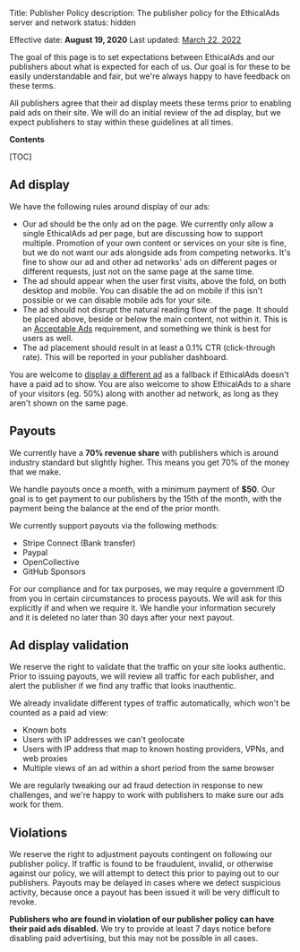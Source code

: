 Title: Publisher Policy
description: The publisher policy for the EthicalAds server and network
status: hidden

Effective date: **August 19, 2020**
Last updated: [March 22, 2022](https://github.com/readthedocs/ethicalads.io/commits/main/content/pages/publisher-policy.md)

The goal of this page is to set expectations between EthicalAds and our publishers about what is expected for each of us.
Our goal is for these to be easily understandable and fair,
but we're always happy to have feedback on these terms.

All publishers agree that their ad display meets these terms prior to enabling paid ads on their site.
We will do an initial review of the ad display,
but we expect publishers to stay within these guidelines at all times.

**Contents**

[TOC]

## Ad display

We have the following rules around display of our ads:

- Our ad should be the only ad on the page. We currently only allow a single EthicalAds ad per page, but are discussing how to support multiple. Promotion of your own content or services on your site is fine, but we do not want our ads alongside ads from competing networks. It's fine to show our ad and other ad networks' ads on different pages or different requests, just not on the same page at the same time.
- The ad should appear when the user first visits, above the fold, on both desktop and mobile. You can disable the ad on mobile if this isn't possible or we can disable mobile ads for your site.
- The ad should not disrupt the natural reading flow of the page. It should be placed above, beside or below the main content, not within it. This is an [Acceptable Ads](https://acceptableads.com/standard/) requirement, and something we think is best for users as well.
- The ad placement should result in at least a 0.1% CTR (click-through rate). This will be reported in your publisher dashboard.

You are welcome to [display a different ad](https://ethical-ad-client.readthedocs.io/en/latest/#customization) as a fallback if EthicalAds doesn't have a paid ad to show.
You are also welcome to show EthicalAds to a share of your visitors (eg. 50%) along with another ad network, as long as they aren't shown on the same page.

## Payouts

We currently have a **70% revenue share** with publishers
which is around industry standard but slightly higher.
This means you get 70% of the money that we make.

We handle payouts once a month,
with a minimum payment of **$50**.
Our goal is to get payment to our publishers by the 15th of the month,
with the payment being the balance at the end of the prior month.

We currently support payouts via the following methods:

- Stripe Connect (Bank transfer)
- Paypal
- OpenCollective
- GitHub Sponsors

For our compliance and for tax purposes, we may require a government ID from you
in certain circumstances to process payouts.
We will ask for this explicitly if and when we require it.
We handle your information securely and it is deleted
no later than 30 days after your next payout.


## Ad display validation

We reserve the right to validate that the traffic on your site looks authentic.
Prior to issuing payouts,
we will review all traffic for each publisher,
and alert the publisher if we find any traffic that looks inauthentic.

We already invalidate different types of traffic automatically,
which won't be counted as a paid ad view:

- Known bots
- Users with IP addresses we can't geolocate
- Users with IP address that map to known hosting providers, VPNs, and web proxies
- Multiple views of an ad within a short period from the same browser

We are regularly tweaking our ad fraud detection in response to new challenges,
and we're happy to work with publishers to make sure our ads work for them.

## Violations

We reserve the right to adjustment payouts contingent on following our publisher policy.
If traffic is found to be fraudulent, invalid, or otherwise against our policy,
we will attempt to detect this prior to paying out to our publishers.
Payouts may be delayed in cases where we detect suspicious activity,
because once a payout has been issued it will be very difficult to revoke.

**Publishers who are found in violation of our publisher policy can have their paid ads disabled.**
We try to provide at least 7 days notice before disabling paid advertising,
but this may not be possible in all cases.
